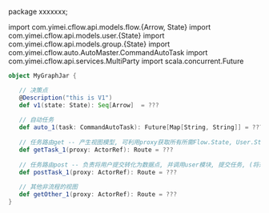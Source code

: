 package xxxxxxx;

import com.yimei.cflow.api.models.flow.{Arrow, State}
import com.yimei.cflow.api.models.user.{State}
import com.yimei.cflow.api.models.group.{State}
import com.yimei.cflow.auto.AutoMaster.CommandAutoTask
import com.yimei.cflow.api.services.MultiParty
import scala.concurrent.Future

```scala
object MyGraphJar {

   // 决策点
   @Description("this is V1")
   def v1(state: State): Seq[Arrow]  = ???
   
   // 自动任务
   def auto_1(task: CommandAutoTask): Future[Map[String, String]] = ???
   
   // 任务路由get -- 产生视图模型, 可利用proxy获取所有所需Flow.State, User.State, Group.State, 以及自定义的来自其他任务地方的数据, 来组织任务视图模型
   def getTask_1(proxy: ActorRef): Route = ??? 
   
   // 任务路由post -- 负责将用户提交转化为数据点, 并调用user模块, 提交任务, (将来会在这里注入 组织模块 org: Organization)
   def postTask_1(proxy: ActorRef): Route = ???
   
   // 其他非流程的视图
   def getOther_1(proxy: ActorRef): Route = ???
}
```